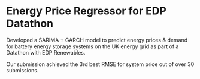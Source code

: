 # Energy Price Regressor for EDP Datathon

Developed a SARIMA + GARCH model to predict energy prices & demand for battery energy storage systems on the UK energy grid as part of a Datathon with EDP Renewables.

Our submission achieved the 3rd best RMSE for system price out of over 30 submissions.
